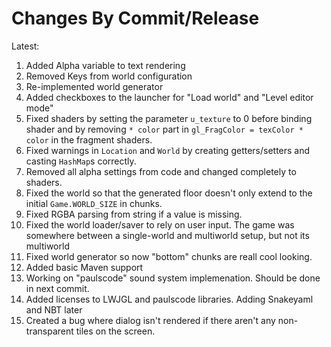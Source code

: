 # Changes By Commit/Release

Latest:
1. Added Alpha variable to text rendering
2. Removed Keys from world configuration
3. Re-implemented world generator
4. Added checkboxes to the launcher for "Load world" and "Level editor mode"
5. Fixed shaders by setting the parameter ```u_texture``` to 0 before binding shader and by removing ```* color``` part in ```gl_FragColor = texColor * color``` in the fragment shaders.
6. Fixed warnings in ```Location``` and ```World``` by creating getters/setters and casting ```HashMap```s correctly.
7. Removed all alpha settings from code and changed completely to shaders.
8. Fixed the world so that the generated floor doesn't only extend to the initial ```Game.WORLD_SIZE``` in chunks.
9. Fixed RGBA parsing from string if a value is missing.
10. Fixed the world loader/saver to rely on user input. The game was somewhere between a single-world and multiworld setup, but not its multiworld
11. Fixed world generator so now "bottom" chunks are reall cool looking.
12. Added basic Maven support
13. Working on "paulscode" sound system implemenation. Should be done in next commit.
14. Added licenses to LWJGL and paulscode libraries. Adding Snakeyaml and NBT later
15. Created a bug where dialog isn't rendered if there aren't any non-transparent tiles on the screen.
